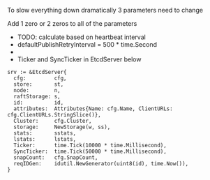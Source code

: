 
To slow everything down dramatically 3 parameters need to change

Add 1 zero or 2 zeros to all of the parameters

* TODO: calculate based on heartbeat interval
* defaultPublishRetryInterval = 500 * time.Second
*
* Ticker and SyncTicker in EtcdServer below

```
srv := &EtcdServer{
  cfg:         cfg,
  store:       st,
  node:        n,
  raftStorage: s,
  id:          id,
  attributes:  Attributes{Name: cfg.Name, ClientURLs: cfg.ClientURLs.StringSlice()},
  Cluster:     cfg.Cluster,
  storage:     NewStorage(w, ss),
  stats:       sstats,
  lstats:      lstats,
  Ticker:      time.Tick(10000 * time.Millisecond),
  SyncTicker:  time.Tick(50000 * time.Millisecond),
  snapCount:   cfg.SnapCount,
  reqIDGen:    idutil.NewGenerator(uint8(id), time.Now()),
}
```
